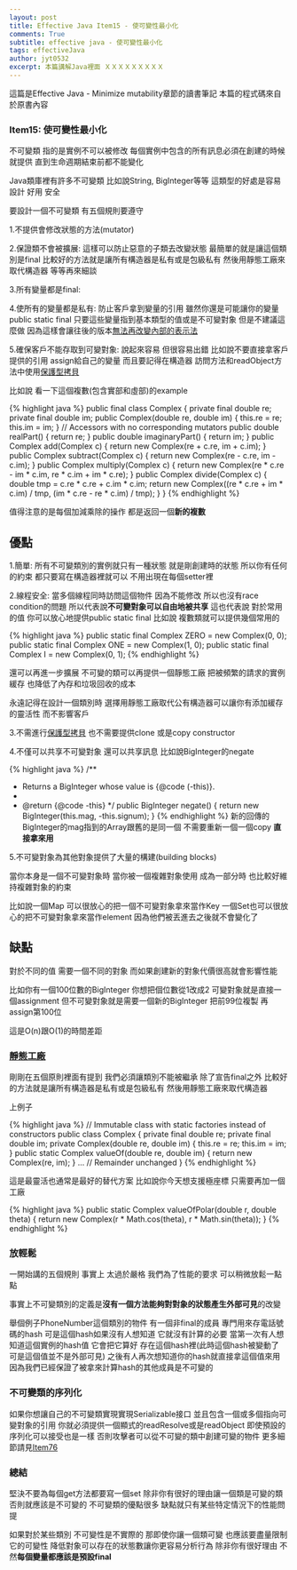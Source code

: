 ```yaml
---
layout: post
title: Effective Java Item15 - 使可變性最小化
comments: True 
subtitle: effective java - 使可變性最小化
tags: effectiveJava
author: jyt0532
excerpt: 本篇講解Java裡面 ＸＸＸＸＸＸＸＸＸ
---
```


這篇是Effective Java - Minimize mutability章節的讀書筆記 本篇的程式碼來自於原書內容

### Item15: 使可變性最小化

不可變類 指的是實例不可以被修改 每個實例中包含的所有訊息必須在創建的時候就提供 直到生命週期結束前都不能變化

Java類庫裡有許多不可變類 比如說String, BigInteger等等 這類型的好處是容易設計 好用 安全

要設計一個不可變類 有五個規則要遵守

1.不提供會修改狀態的方法(mutator)

2.保證類不會被擴展: 這樣可以防止惡意的子類去改變狀態 最簡單的就是讓這個類別是final 比較好的方法就是讓所有構造器是私有或是包級私有 然後用靜態工廠來取代構造器 等等再來細談

3.所有變量都是final: 

4.使所有的變量都是私有: 防止客戶拿到變量的引用 雖然你還是可能讓你的變量public static final 只要這些變量指到基本類型的值或是不可變對象 但是不建議這麼做 
因為這樣會讓往後的版本[無法再改變內部的表示法](/2018/04/22/in-public-classes-use-accessor-methods-not-public-fields/)

5.確保客戶不能存取到可變對象: 說起來容易 但很容易出錯 
比如說不要直接拿客戶提供的引用 assign給自己的變量 
而且要記得在構造器 訪問方法和readObject方法中使用[保護型拷貝](2017/09/26/make-defensive-copies-when-needed/)

比如說 看一下這個複數(包含實部和虛部)的example

{% highlight java %}
public final class Complex {
  private final double re;
  private final double im;
  public Complex(double re, double im) {
    this.re = re;
    this.im = im;
  }
  // Accessors with no corresponding mutators
  public double realPart() { return re; }
  public double imaginaryPart() { return im; }
  public Complex add(Complex c) {
    return new Complex(re + c.re, im + c.im);
  }
  public Complex subtract(Complex c) {
    return new Complex(re - c.re, im - c.im);
  }
  public Complex multiply(Complex c) {
    return new Complex(re * c.re - im * c.im, re * c.im + im * c.re);
  }
  public Complex divide(Complex c) {
    double tmp = c.re * c.re + c.im * c.im;
    return new Complex((re * c.re + im * c.im) / tmp,
    (im * c.re - re * c.im) / tmp);
  }
}
{% endhighlight %}	

值得注意的是每個加減乘除的操作 都是返回一個**新的複數**

## 優點

1.簡單: 所有不可變類別的實例就只有一種狀態 就是剛創建時的狀態 所以你有任何的約束 都只要寫在構造器裡就可以 不用出現在每個setter裡

2.線程安全: 當多個線程同時訪問這個物件 因為不能修改 所以也沒有race condition的問題 所以代表說**不可變對象可以自由地被共享**
這也代表說 對於常用的值 你可以放心地提供public static final 比如說 複數類就可以提供幾個常用的

{% highlight java %}
public static final Complex ZERO = new Complex(0, 0);
public static final Complex ONE = new Complex(1, 0);
public static final Complex I = new Complex(0, 1);
{% endhighlight %}

還可以再進一步擴展 不可變的類可以再提供一個靜態工廠 把被頻繁的請求的實例緩存 也降低了內存和垃圾回收的成本

永遠記得在設計一個類別時 選擇用靜態工廠取代公有構造器可以讓你有添加緩存的靈活性 而不影響客戶

3.不需進行[保護型拷貝](2017/09/26/make-defensive-copies-when-needed/) 也不需要提供clone 或是copy constructor

4.不僅可以共享不可變對象 還可以共享訊息 比如說BigInteger的negate

{% highlight java %}
/**
 * Returns a BigInteger whose value is {@code (-this)}.
 *
 * @return {@code -this}
 */
public BigInteger negate() {
    return new BigInteger(this.mag, -this.signum);
}
{% endhighlight %}
新的回傳的BigInteger的mag指到的Array跟舊的是同一個 不需要重新一個一個copy **直接拿來用**

5.不可變對象為其他對象提供了大量的構建(building blocks)

當你本身是一個不可變對象時 當你被一個複雜對象使用 成為一部分時 也比較好維持複雜對象的約束

比如說一個Map 可以很放心的把一個不可變對象拿來當作Key 一個Set也可以很放心的把不可變對象拿來當作element 因為他們被丟進去之後就不會變化了
 
## 缺點

對於不同的值 需要一個不同的對象 而如果創建新的對象代價很高就會影響性能

比如你有一個100位數的BigInteger 你想把個位數從1改成2 可變對象就是直接一個assignment 
但不可變對象就是需要一個新的BigInteger 把前99位複製 再assign第100位

這是O(n)跟O(1)的時間差距

### [靜態工廠](/2017/09/20/static-factory-method/)

剛剛在五個原則裡面有提到 我們必須讓類別不能被繼承 除了宣告final之外 比較好的方法就是讓所有構造器是私有或是包級私有 然後用靜態工廠來取代構造器

上例子

{% highlight java %}
// Immutable class with static factories instead of constructors
public class Complex {
  private final double re;
  private final double im;
  private Complex(double re, double im) {
    this.re = re;
    this.im = im;
  }
  public static Complex valueOf(double re, double im) {
    return new Complex(re, im);
  }
  ... // Remainder unchanged
}
{% endhighlight %}

這是最靈活也通常是最好的替代方案 比如說你今天想支援極座標 只需要再加一個工廠

{% highlight java %}
public static Complex valueOfPolar(double r, double theta) { 
  return new Complex(r * Math.cos(theta), r * Math.sin(theta)); 
}
{% endhighlight %}

### 放輕鬆

一開始講的五個規則 事實上 太過於嚴格 我們為了性能的要求 可以稍微放鬆一點點

事實上不可變類別的定義是**沒有一個方法能夠對對象的狀態產生外部可見**的改變

舉個例子PhoneNumber這個類別的物件 有一個非final的成員 專門用來存電話號碼的hash 可是這個hash如果沒有人想知道 它就沒有計算的必要
當第一次有人想知道這個實例的hash值 它會把它算好 存在這個hash裡(此時這個hash被變動了 可是這個值並不是外部可見) 之後有人再次想知道你的hash就直接拿這個值來用 因為我們已經保證了被拿來計算hash的其他成員是不可變的 


### 不可變類的序列化

如果你想讓自己的不可變類實現實現Serializable接口 並且包含一個或多個指向可變對象的引用 你就必須提供一個顯式的readResolve或是readObject 即使預設的序列化可以接受也是一樣
否則攻擊者可以從不可變的類中創建可變的物件 更多細節請見[Item76](/2017/10/19/write-readobject-method-defensively/)


### 總結

堅決不要為每個get方法都要寫一個set 除非你有很好的理由讓一個類是可變的類 否則就應該是不可變的 不可變類的優點很多 缺點就只有某些特定情況下的性能問提

如果對於某些類別 不可變性是不實際的 那即使你讓一個類可變 也應該要盡量限制它的可變性 降低對象可以存在的狀態數讓你更容易分析行為 除非你有很好理由 不然**每個變量都應該是預設final**


